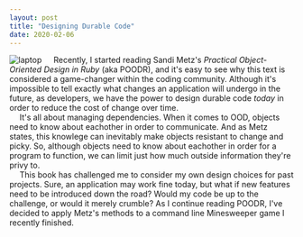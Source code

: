 ```yaml
---
layout: post
title: "Designing Durable Code"
date: 2020-02-06
---
```


<img src="https://user-images.githubusercontent.com/34899774/73970643-7d01b600-48eb-11ea-9339-f730a6dae4ba.png" alt="laptop" align="left">
&emsp; Recently, I started reading Sandi Metz's <em>Practical Object-Oriented Design in Ruby</em> (aka POODR), and it's easy to see why this text is considered a game-changer within the coding community. Although it's impossible to tell exactly what changes an application will undergo in the future, as developers, we have the power to design durable code <em>today</em> in order to reduce the cost of change over time.
<br>
&emsp; It's all about managing dependencies. When it comes to OOD, objects need to know about eachother in order to communicate. And as Metz states, this knowlege can inevitably make objects resistant to change and picky. So, although objects need to know about eachother in order for a program to function, we can limit just how much outside information they're privy to.
<br>
&emsp; This book has challenged me to consider my own design choices for past projects. Sure, an application may work fine today, but what if new features need to be introduced down the road? Would my code be up to the challenge, or would it merely crumble? As I continue reading POODR, I've decided to apply Metz's methods to a command line Minesweeper game I recently finished.
